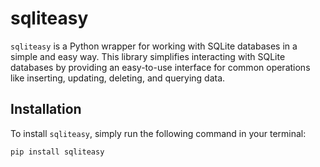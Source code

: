 # sqliteasy

`sqliteasy` is a Python wrapper for working with SQLite databases in a simple and easy way. This library simplifies interacting with SQLite databases by providing an easy-to-use interface for common operations like inserting, updating, deleting, and querying data.

## Installation

To install `sqliteasy`, simply run the following command in your terminal:

```bash
pip install sqliteasy
